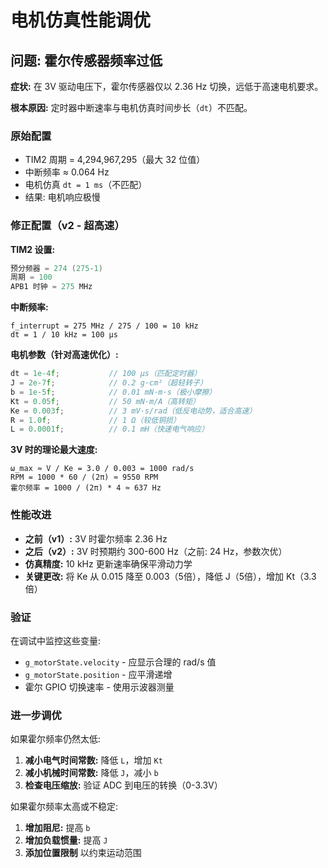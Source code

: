 # 电机仿真性能调优

## 问题: 霍尔传感器频率过低
**症状:** 在 3V 驱动电压下，霍尔传感器仅以 2.36 Hz 切换，远低于高速电机要求。

**根本原因:** 定时器中断速率与电机仿真时间步长（`dt`）不匹配。

### 原始配置
- TIM2 周期 = 4,294,967,295（最大 32 位值）
- 中断频率 ≈ 0.064 Hz
- 电机仿真 `dt = 1 ms`（不匹配）
- 结果: 电机响应极慢

### 修正配置（v2 - 超高速）
**TIM2 设置:**
```c
预分频器 = 274 (275-1)
周期 = 100
APB1 时钟 = 275 MHz
```

**中断频率:**
```
f_interrupt = 275 MHz / 275 / 100 = 10 kHz
dt = 1 / 10 kHz = 100 μs
```

**电机参数（针对高速优化）:**
```c
dt = 1e-4f;           // 100 μs（匹配定时器）
J = 2e-7f;            // 0.2 g·cm²（超轻转子）
b = 1e-5f;            // 0.01 mN·m·s（极小摩擦）
Kt = 0.05f;           // 50 mN·m/A（高转矩）
Ke = 0.003f;          // 3 mV·s/rad（低反电动势，适合高速）
R = 1.0f;             // 1 Ω（较低铜损）
L = 0.0001f;          // 0.1 mH（快速电气响应）
```

**3V 时的理论最大速度:**
```
ω_max ≈ V / Ke = 3.0 / 0.003 = 1000 rad/s
RPM = 1000 * 60 / (2π) ≈ 9550 RPM
霍尔频率 = 1000 / (2π) * 4 ≈ 637 Hz
```

### 性能改进
- **之前（v1）:** 3V 时霍尔频率 2.36 Hz
- **之后（v2）:** 3V 时预期约 300-600 Hz（之前: 24 Hz，参数次优）
- **仿真精度:** 10 kHz 更新速率确保平滑动力学
- **关键更改:** 将 Ke 从 0.015 降至 0.003（5倍），降低 J（5倍），增加 Kt（3.3倍）

### 验证
在调试中监控这些变量:
- `g_motorState.velocity` - 应显示合理的 rad/s 值
- `g_motorState.position` - 应平滑递增
- 霍尔 GPIO 切换速率 - 使用示波器测量

### 进一步调优
如果霍尔频率仍然太低:
1. **减小电气时间常数:** 降低 `L`，增加 `Kt`
2. **减小机械时间常数:** 降低 `J`，减小 `b`
3. **检查电压缩放:** 验证 ADC 到电压的转换（0-3.3V）

如果霍尔频率太高或不稳定:
1. **增加阻尼:** 提高 `b`
2. **增加负载惯量:** 提高 `J`
3. **添加位置限制** 以约束运动范围

